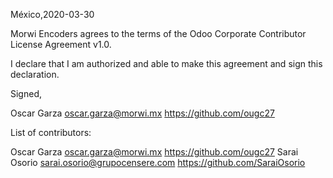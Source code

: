 México,2020-03-30

Morwi Encoders agrees to the terms of the Odoo Corporate Contributor License Agreement v1.0.

I declare that I am authorized and able to make this agreement and sign this declaration.

Signed,

Oscar Garza  oscar.garza@morwi.mx https://github.com/ougc27

List of contributors:

Oscar Garza  oscar.garza@morwi.mx https://github.com/ougc27
Sarai Osorio sarai.osorio@grupocensere.com https://github.com/SaraiOsorio
